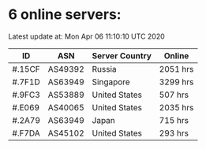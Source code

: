 # 6 online servers:

Latest update at: Mon Apr 06 11:10:10 UTC 2020

| ID | ASN | Server Country | Online |
| -- | --- | -------------- | ------ |
| #.15CF | AS49392 | Russia | 2051 hrs |
| #.7F1D | AS63949 | Singapore | 3299 hrs |
| #.9FC3 | AS53889 | United States | 507 hrs |
| #.E069 | AS40065 | United States | 2035 hrs |
| #.2A79 | AS63949 | Japan | 715 hrs |
| #.F7DA | AS45102 | United States | 293 hrs |

